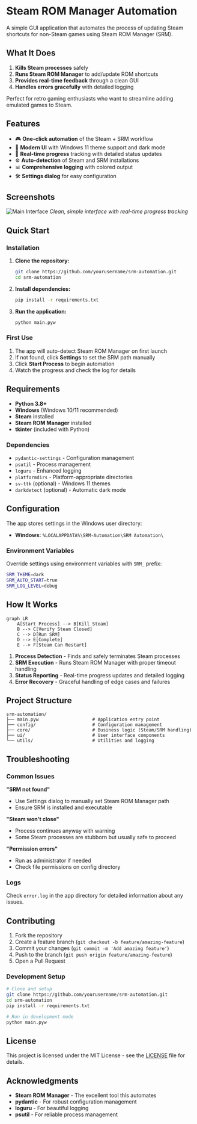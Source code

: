 # Steam ROM Manager Automation

A simple GUI application that automates the process of updating Steam shortcuts for non-Steam games using Steam ROM Manager (SRM).

## What It Does

1. **Kills Steam processes** safely
2. **Runs Steam ROM Manager** to add/update ROM shortcuts
3. **Provides real-time feedback** through a clean GUI
4. **Handles errors gracefully** with detailed logging

Perfect for retro gaming enthusiasts who want to streamline adding emulated games to Steam.

## Features

- 🎮 **One-click automation** of the Steam + SRM workflow
- 🎨 **Modern UI** with Windows 11 theme support and dark mode
- 🔄 **Real-time progress** tracking with detailed status updates
- ⚙️ **Auto-detection** of Steam and SRM installations
- 📊 **Comprehensive logging** with colored output
- 🛠️ **Settings dialog** for easy configuration

## Screenshots

![Main Interface](screenshot-main.png)
*Clean, simple interface with real-time progress tracking*

## Quick Start

### Installation

1. **Clone the repository:**
   ```bash
   git clone https://github.com/yourusername/srm-automation.git
   cd srm-automation
   ```

2. **Install dependencies:**
   ```bash
   pip install -r requirements.txt
   ```

3. **Run the application:**
   ```bash
   python main.pyw
   ```

### First Use

1. The app will auto-detect Steam ROM Manager on first launch
2. If not found, click **Settings** to set the SRM path manually
3. Click **Start Process** to begin automation
4. Watch the progress and check the log for details

## Requirements

- **Python 3.8+**
- **Windows** (Windows 10/11 recommended)
- **Steam** installed
- **Steam ROM Manager** installed
- **tkinter** (included with Python)

### Dependencies
- `pydantic-settings` - Configuration management
- `psutil` - Process management  
- `loguru` - Enhanced logging
- `platformdirs` - Platform-appropriate directories
- `sv-ttk` (optional) - Windows 11 themes
- `darkdetect` (optional) - Automatic dark mode

## Configuration

The app stores settings in the Windows user directory:
- **Windows:** `%LOCALAPPDATA%\SRM-Automation\SRM Automation\`

### Environment Variables
Override settings using environment variables with `SRM_` prefix:
```bash
SRM_THEME=dark
SRM_AUTO_START=true
SRM_LOG_LEVEL=debug
```

## How It Works

```mermaid
graph LR
    A[Start Process] --> B[Kill Steam]
    B --> C[Verify Steam Closed]
    C --> D[Run SRM]
    D --> E[Complete]
    E --> F[Steam Can Restart]
```

1. **Process Detection** - Finds and safely terminates Steam processes
2. **SRM Execution** - Runs Steam ROM Manager with proper timeout handling
3. **Status Reporting** - Real-time progress updates and detailed logging
4. **Error Recovery** - Graceful handling of edge cases and failures

## Project Structure

```
srm-automation/
├── main.pyw                    # Application entry point
├── config/                     # Configuration management
├── core/                       # Business logic (Steam/SRM handling)
├── ui/                         # User interface components
└── utils/                      # Utilities and logging
```

## Troubleshooting

### Common Issues

**"SRM not found"**
- Use Settings dialog to manually set Steam ROM Manager path
- Ensure SRM is installed and executable

**"Steam won't close"**
- Process continues anyway with warning
- Some Steam processes are stubborn but usually safe to proceed

**"Permission errors"**
- Run as administrator if needed
- Check file permissions on config directory

### Logs
Check `error.log` in the app directory for detailed information about any issues.

## Contributing

1. Fork the repository
2. Create a feature branch (`git checkout -b feature/amazing-feature`)
3. Commit your changes (`git commit -m 'Add amazing feature'`)
4. Push to the branch (`git push origin feature/amazing-feature`)
5. Open a Pull Request

### Development Setup

```bash
# Clone and setup
git clone https://github.com/yourusername/srm-automation.git
cd srm-automation
pip install -r requirements.txt

# Run in development mode
python main.pyw
```

## License

This project is licensed under the MIT License - see the [LICENSE](LICENSE) file for details.

## Acknowledgments

- **Steam ROM Manager** - The excellent tool this automates
- **pydantic** - For robust configuration management
- **loguru** - For beautiful logging
- **psutil** - For reliable process management
